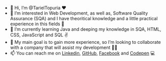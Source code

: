 - 👋 Hi, I’m @TarielTopuria ❤️
- 👀 I’m interested in Web Development, as well as, Software Quality Assurance (SQA) and I have theoritical knowledge and a little practical experience in this fields 🤩
- 🌱 I’m currently learning Java and deeping my knowledge in SQA, HTML, CSS, JavaScript and SQL ✌️
- 💞️ My main goal is to gain more experience, so I’m looking to collaborate with a company that will assist my development 👨‍🎓
- 📫 You can reach me on <a href="https://www.linkedin.com/in/tato-topuria-495892170/" target="_blank">Linkedin<a>, <a href="https://github.com/TarielTopuria" target="_blank">GitHub</a>, <a href="https://www.facebook.com/profile.php?id=100014029364460" target="_blank">Facebook</a> and <a href="https://codepen.io/tarieltopuria" target="_blank">Codepen</a> 💻
